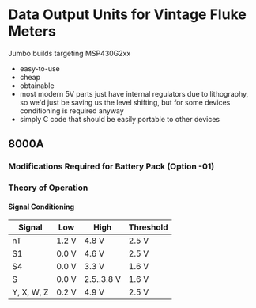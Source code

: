 # Data Output Units for Vintage Fluke Meters

Jumbo builds
targeting MSP430G2xx
 - easy-to-use
 - cheap
 - obtainable
 - most modern 5V parts just have internal regulators due to lithography,
   so we'd just be saving us the level shifting, but for some devices
   conditioning is required anyway
 - simply C code that should be easily portable to other devices

## 8000A

### Modifications Required for Battery Pack (Option -01)

### Theory of Operation

#### Signal Conditioning

| Signal     | Low   | High       | Threshold |
|------------|-------|------------|-----------|
| nT         | 1.2 V | 4.8 V      | 2.5 V     |
| S1         | 0.0 V | 4.6 V      | 2.5 V     |
| S4         | 0.0 V | 3.3 V      | 1.6 V     |
| S          | 0.0 V | 2.5..3.8 V | 1.6 V     |
| Y, X, W, Z | 0.2 V | 4.9 V      | 2.5 V     |
